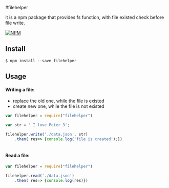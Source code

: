 #filehelper

it is a npm package that provides fs function, with file existed check before file write.

[![NPM](https://nodei.co/npm/filehelper.png?downloads=true&downloadRank=true)](https://www.npmjs.com/package/filehelper)


## Install

```
$ npm install --save filehelper
```

## Usage

#### Writing a file:

 - replace the old one, while the file is existed
 - create new one, while the file is not existed

```js
var filehelper = require("filehelper")

var str = ' I love Peter 3';

filehelper.write('./data.json', str)
    .then( res=> {console.log('file is created');})
    
```


#### Read a file:

```js
var filehelper = require("filehelper")

filehelper.read('./data.json')
    .then( res=> {console.log(res)})
    
```

